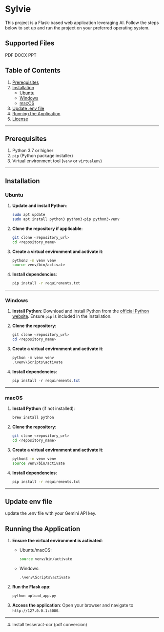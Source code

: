 # Sylvie

This project is a Flask-based web application leveraging AI. Follow the steps below to set up and run the project on your preferred operating system.

## Supported Files

PDF
DOCX
PPT

## Table of Contents

1. [Prerequisites](#prerequisites)
2. [Installation](#installation)
   - [Ubuntu](#ubuntu)
   - [Windows](#windows)
   - [macOS](#macos)
3. [Update .env file](#Update-env-file)
4. [Running the Application](#running-the-application)
5. [License](#license)

---

## Prerequisites

1. Python 3.7 or higher
2. `pip` (Python package installer)
3. Virtual environment tool (`venv` or `virtualenv`)

---

## Installation

### Ubuntu

1. **Update and install Python**:

   ```bash
   sudo apt update
   sudo apt install python3 python3-pip python3-venv
   ```

2. **Clone the repository if applicable**:

   ```bash
   git clone <repository_url>
   cd <repository_name>
   ```

3. **Create a virtual environment and activate it**:

   ```bash
   python3 -m venv venv
   source venv/bin/activate
   ```

4. **Install dependencies**:
   ```bash
   pip install -r requirements.txt
   ```

---

### Windows

1. **Install Python**: Download and install Python from the [official Python website](https://www.python.org/downloads/). Ensure `pip` is included in the installation.

2. **Clone the repository**:

   ```powershell
   git clone <repository_url>
   cd <repository_name>
   ```

3. **Create a virtual environment and activate it**:

   ```powershell
   python -m venv venv
   .\venv\Scripts\activate
   ```

4. **Install dependencies**:
   ```powershell
   pip install -r requirements.txt
   ```

---

### macOS

1. **Install Python** (if not installed):

   ```bash
   brew install python
   ```

2. **Clone the repository**:

   ```bash
   git clone <repository_url>
   cd <repository_name>
   ```

3. **Create a virtual environment and activate it**:

   ```bash
   python3 -m venv venv
   source venv/bin/activate
   ```

4. **Install dependencies**:
   ```bash
   pip install -r requirements.txt
   ```

---

## Update env file

update the .env file with your Gemini API key.

## Running the Application

1. **Ensure the virtual environment is activated**:

   - Ubuntu/macOS:
     ```bash
     source venv/bin/activate
     ```
   - Windows:
     ```powershell
     .\venv\Scripts\activate
     ```

2. **Run the Flask app**:

   ```bash
   python upload_app.py
   ```

3. **Access the application**:
   Open your browser and navigate to `http://127.0.0.1:5000`.

---

4. Install tesseract-ocr (pdf conversion)
